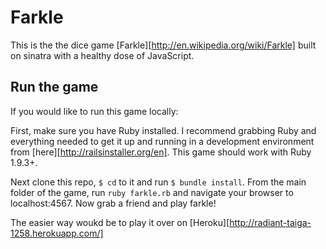 Farkle
======

This is the the dice game [Farkle][http://en.wikipedia.org/wiki/Farkle] built on sinatra with a healthy dose of JavaScript.

Run the game
------------
If you would like to run this game locally:

First, make sure you have Ruby installed. I recommend grabbing Ruby and everything needed to get it up and running in a development environment from [here][http://railsinstaller.org/en]. This game should work with Ruby 1.9.3+.

Next clone this repo, `$ cd` to it and run `$ bundle install`. From the main folder of the 
game, run `ruby farkle.rb` and navigate your browser to localhost:4567. Now grab a friend and play farkle!

The easier way woukd be to play it over on [Heroku][http://radiant-taiga-1258.herokuapp.com/]